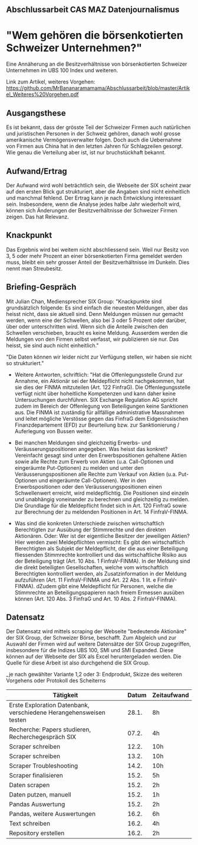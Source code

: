 ## Abschlussarbeit CAS MAZ Datenjournalismus
# "Wem gehören die börsenkotierten Schweizer Unternehmen?" 

Eine Annäherung an die Besitzverhältnisse von börsenkotierten Schweizer Unternehmen im UBS 100 Index und weiteren.

Link zum Artikel, weiteres Vorgehen: https://github.com/MrBananaramamama/Abschlussarbeit/blob/master/Artikel_Weiteres%20Vorgehen.pdf

## Ausgangsthese
Es ist bekannt, dass der grösste Teil der Schweizer Firmen auch natürlichen und juristischen Personen in der Schweiz gehören, danach wohl grosse amerikanische Vermögensverwalter folgen. Doch auch die Uebernahme von Firmen aus China hat in den letzten Jahren für Schlagzeilen gesorgt. Wie genau die Verteilung aber ist, ist nur bruchstückhaft bekannt.

## Aufwand/Ertrag
Der Aufwand wird wohl beträchtlich sein, die Webseite der SIX scheint zwar auf den ersten Blick gut strukturiert, aber die Angaben sind nicht einheitlich und manchmal fehlend. 
Der Ertrag kann je nach Entwicklung interessant sein. Insbesondere, wenn die Analyse jedes halbe Jahr wiederholt wird, können sich Änderungen der Besitzverhältnisse der Schweizer Firmen zeigen. Das hat Relevanz.

## Knackpunkt
Das Ergebnis wird bei weitem nicht abschliessend sein. Weil nur Besitz von 3, 5 oder mehr Prozent an einer börsenkotierten Firma gemeldet werden muss, bleibt ein sehr grosser Anteil der Besitzverhältnisse im Dunkeln. Dies nennt man Streubesitz.

## Briefing-Gespräch
Mit Julian Chan, Mediensprecher SIX Group:
"Knackpunkte sind grundsätzlich folgende: Es sind einfach die neuesten Meldungen, aber das heisst nicht, dass sie aktuell sind. Denn Meldungen müssen nur gemacht werden, wenn eine der Schwellen, also bei 3 oder 5 Prozent oder darüber, über oder unterschritten wird. Wenn sich die Anteile zwischen den Schwellen verschieben, braucht es keine Meldung. Ausserdem werden die Meldungen von den Firmen selbst verfasst, wir publizieren sie nur. Das heisst, sie sind auch nicht einheitlich."

"Die Daten können wir leider nicht zur Verfügung stellen, wir haben sie nicht so strukturiert."

- Weitere Antworten, schriftlich:
"Hat die Offenlegungsstelle Grund zur Annahme, ein Aktionär sei der Meldepflicht nicht nachgekommen, hat sie dies der FINMA mitzuteilen (Art. 122 FinfraG). Die Offenlegungsstelle verfügt nicht über hoheitliche Kompetenzen und kann daher keine Untersuchungen durchführen. SIX Exchange Regulation AG spricht zudem im Bereich der Offenlegung von Beteiligungen keine Sanktionen aus. Die FINMA ist zuständig für allfällige administrative Massnahmen und leitet mögliche Verstösse gegen das FinfraG dem Eidgenössischen Finanzdepartement (EFD) zur Beurteilung bzw. zur Sanktionierung / Auferlegung von Bussen weiter.
 
- Bei manchen Meldungen sind gleichzeitig Erwerbs- und Veräusserungspositionen angegeben. Was heisst das konkret? Vereinfacht gesagt sind unter den Erwerbspositionen gehaltene Aktien sowie alle Rechte zum Erwerb von Aktien (u.a. Call-Optionen und eingeräumte Put-Optionen) zu melden und unter den Veräusserungspositionen alle Rechte zum Verkauf von Aktien (u.a. Put-Optionen und eingeräumte Call-Optionen). Wer in den Erwerbspositionen oder den Veräusserungspositionen einen Schwellenwert erreicht, wird meldepflichtig. Die Positionen sind einzeln und unabhängig voneinander zu berechnen und gleichzeitig zu melden. Die Grundlage für die Meldepflicht findet sich in Art. 120 FinfraG sowie zur Berechnung der zu meldenden Positionen in Art. 14 FinfraV-FINMA.
 
- Was sind die konkreten Unterschiede zwischen wirtschaftlich Berechtigten zur Ausübung der Stimmrechte und den direkten Aktionären. Oder: Wer ist der eigentliche Besitzer der jeweiligen Aktien? Hier werden zwei Meldepflichten vermischt: Es gibt den wirtschaftlich Berechtigten als Subjekt der Meldepflicht, der die aus einer Beteiligung fliessenden Stimmrechte kontrolliert und das wirtschaftliche Risiko aus der Beteiligung trägt (Art. 10 Abs. 1 FinfraV-FINMA). In der Meldung sind die direkt beteiligten Gesellschaften, welche vom wirtschaftlich Berechtigten kontrolliert werden, als Zusatzinformation in der Meldung aufzuführen (Art. 11 FinfraV-FINMA und Art. 22 Abs. 1 lit. e FinfraV-FINMA). dZudem gibt eine Meldepflicht für Personen, welche die Stimmrechte an Beteiligungspapieren nach freiem Ermessen ausüben können (Art. 120 Abs. 3 FinfraG und Art. 10 Abs. 2 FinfraV-FINMA).

## Datensatz
Der Datensatz wird mittels scraping der Webseite "bedeutende Aktionäre" der SIX Group, der Schweizer Börse, beschafft. Zum Abgleich und zur Auswahl der Firmen wird auf weitere Datensätze der SIX Group zugegriffen, insbesondere für die Indizes UBS 100, SMI und SMI Expanded. Diese können auf der Webseite der SIX als Excel heruntergeladen werden. Die Quelle für diese Arbeit ist also durchgehend die SIX Group. 



_je nach gewählter Variante 1,2 oder 3: Endprodukt, Skizze des weiteren
Vorgehens oder Protokoll des Scheiterns




| Tätigkeit                                                          | Datum | Zeitaufwand |
|--------------------------------------------------------------------|-------|-------------|
| Erste Exploration Datenbank, verschiedene Herangehensweisen testen | 28.1. | 8h          |
| Recherche: Papers studieren, Recherchegespräch SIX                 | 07.2. | 4h          |
| Scraper schreiben                                                  | 12.2. | 10h         |
| Scraper schreiben                                                  | 13.2. | 10h         |
| Scraper Troubleshooting                                            | 14.2. | 10h         |
| Scraper finalisieren                                               | 15.2. | 5h          |
| Daten scrapen                                                      | 15.2. | 2h          |
| Daten putzen, manuell                                              | 15.2. | 1h          |
| Pandas Auswertung                                                  | 15.2. | 2h          |
| Pandas, weitere Auswertungen                                       | 16.2. | 6h          |
| Text schreiben                                                     | 16.2. | 4h          |
| Repository erstellen                                               | 16.2. | 2h          |
